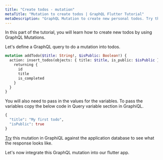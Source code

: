 ```yaml
---
title: "Create todos - mutation"
metaTitle: "Mutation to create todos | GraphQL Flutter Tutorial"
metaDescription: "GraphQL Mutation to create new personal todos. Try the mutation in GraphiQL, passing the Authorization token to get authenticated results."
---
```


In this part of the tutorial, you will learn how to create new todos by using GraphQL Mutations.

Let's define a GraphQL query to do a mutation into todos.

```graphql
mutation addTodo($title: String!, $isPublic: Boolean!) {
  action: insert_todos(objects: { title: $title, is_public: $isPublic }) {
    returning {
      id
      title
      is_completed
    }
  }
}
```

You will also need to pass in the values for the variables.
To pass the variables copy the below code in Query variable section in
GraphiQL.

```graphql
{
  "title": "My first todo",
  "isPublic": true
}
```

[Try](https://learn.hasura.io/graphql/graphiql?tutorial=react-native) this mutation in GraphiQL against the application database to see what the response looks like.

Let's now integrate this GraphQL mutation into our flutter app.
